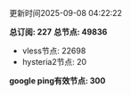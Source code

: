 更新时间2025-09-08 04:22:22

**总订阅: 227**
**总节点: 49836**
- vless节点: 22698
- hysteria2节点: 20

**google ping有效节点: 300**
